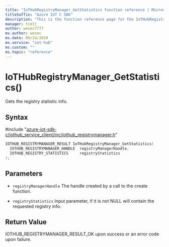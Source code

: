```yaml
---                             
title: "IoTHubRegistryManager_GetStatistics function reference | Microsoft Docs" 
titleSuffix: "Azure IoT C SDK"            
description: "This is the function reference page for the IoTHubRegistryManager_GetStatistics() function in the Azure IoT C SDK. This SDK is used with Azure IoT Hub and Azure IoT Hub Device Provisioning Service"            
manager: timlt                 
author: wesmc7777              
ms.author: wesmc               
ms.date: 09/24/2020                    
ms.service: "iot-hub"             
ms.custom: ""                
ms.topic: "reference"        
---                            
```


# IoTHubRegistryManager_GetStatistics()

Gets the registry statistic info.

## Syntax

\#include "[azure-iot-sdk-c/iothub_service_client/inc/iothub_registrymanager.h](../iothub-registrymanager-h.md)"  
```C
IOTHUB_REGISTRYMANAGER_RESULT IoTHubRegistryManager_GetStatistics(
  IOTHUB_REGISTRYMANAGER_HANDLE  registryManagerHandle,
  IOTHUB_REGISTRY_STATISTICS     registryStatistics
);
```

## Parameters
* `registryManagerHandle` The handle created by a call to the create function. 

* `registryStatistics` Input parameter, if it is not NULL will contain the requested registry info.

## Return Value
IOTHUB_REGISTRYMANAGER_RESULT_OK upon success or an error code upon failure.

